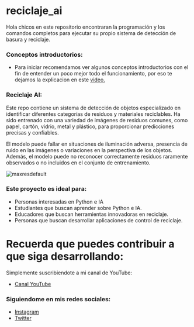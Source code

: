 # reciclaje_ai
Hola chicos en este repositorio encontraran la programación y los comandos completos para ejecutar su propio sistema de detección de basura y reciclaje.

### Conceptos introductorios:
- Para iniciar recomendamos ver algunos conceptos introductorios con el fin de entender un poco mejor todo el funcionamiento, por eso te dejamos la explicacion en este [video.](https://youtu.be/PSFw_ipK3ug)

### Reciclaje AI:
Este repo contiene un sistema de detección de objetos especializado en identificar diferentes categorías de residuos y materiales reciclables. Ha sido entrenado con una variedad de imágenes de residuos comunes, como papel, cartón, vidrio, metal y plástico, para proporcionar predicciones precisas y confiables.

El modelo puede fallar en situaciones de iluminación adversa, presencia de ruido en las imágenes o variaciones en la perspectiva de los objetos. Además, el modelo puede no reconocer correctamente residuos raramente observados o no incluidos en el conjunto de entrenamiento.

 ![maxresdefault](https://github.com/AprendeIngenia/reciclaje_ai/assets/85022752/2bcc6730-a8b8-4bc3-bb4a-ec190625ce0e)


### Este proyecto es ideal para:

- Personas interesadas en Python e IA
- Estudiantes que buscan aprender sobre Python e IA.
- Educadores que buscan herramientas innovadoras en reciclaje.
- Personas que buscan desarrollar aplicaciones de control de reciclaje.

# Recuerda que puedes contribuir a que siga desarrollando:
Simplemente suscribiendote a mi canal de YouTube:
- [Canal YouTube](https://www.youtube.com/channel/UCzwHEOCbsZLjfELperJ6VeQ/videos)

### Siguiendome en mis redes sociales: 
- [Instagram](https://www.instagram.com/santiagsanchezr/)
- [Twitter](https://twitter.com/SantiagSanchezR)
